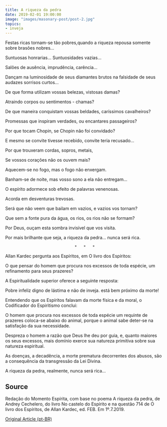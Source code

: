 ```yaml
---
title: A riqueza da pedra
date: 2019-02-01 19:00:00
image: "images/masonary-post/post-2.jpg"
topics: 
- inveja
---
```


Festas ricas tornam-se tão pobres,quando a riqueza repousa somente sobre
brasões nobres...

Suntuosas honrarias... Suntuosidades vazias...

Salões de ausência, imprudência, carência...

Dançam na luminosidade de seus diamantes brutos na falsidade de seus audazes
sorrisos curtos...

De que forma utilizam vossas belezas, vistosas damas?

Atraindo corpos ou sentimentos - chamas?

De que maneira conquistam vossas beldades, caríssimos cavalheiros?

Promessas que inspiram verdades, ou encantares passageiros?

Por que tocam Chopin, se Chopin não foi convidado?

E mesmo se convite tivesse recebido, convite teria recusado...

Por que trouxeram cordas, sopros, metais,

Se vossos corações não os ouvem mais?

Aquecem-se no fogo, mas o fogo não enxergam.

Banham-se de noite, mas vosso sono a ela não entregam...

O espírito adormece sob efeito de palavras venenosas.

Acorda em desventuras trevosas.

Será que não veem que bailam em vazios, e vazios vos tornam?

Que sem a fonte pura da água, os rios, os rios não se formam?

Por Deus, ouçam esta sombra invisível que vos visita.

Por mais brilhante que seja, a riqueza da pedra... nunca será rica.

                                   *   *   *

Allan Kardec pergunta aos Espíritos, em O livro dos Espíritos:

O que pensar do homem que procura nos excessos de toda espécie, um refinamento
para seus prazeres?

A Espiritualidade superior oferece a seguinte resposta:

Pobre infeliz digno de lástima e não de inveja. está bem próximo da morte!

Entendendo que os Espíritos falavam da morte física e da moral, o Codificador
do Espiritismo conclui:

O homem que procura nos excessos de toda espécie um requinte de prazeres
coloca-se abaixo do animal, porque o animal sabe deter-se na satisfação da sua
necessidade.

Despreza o homem a razão que Deus lhe deu por guia, e, quanto maiores os seus
excessos, mais domínio exerce sua natureza primitiva sobre sua natureza
espiritual.

As doenças, a decadência, a morte prematura decorrentes dos abusos, são a
consequência da transgressão da Lei Divina.

A riqueza da pedra, realmente, nunca será rica...

## Source
Redação do Momento Espírita, com base no poema A riqueza da pedra,
de Andrey Cechelero, do livro No castelo do Espírito e na questão 714 de
O livro dos Espíritos, de Allan Kardec, ed. FEB.
Em 1º.7.2019.


[Original Article (pt-BR)](http://momento.com.br/pt/ler_texto.php?id=5782)
